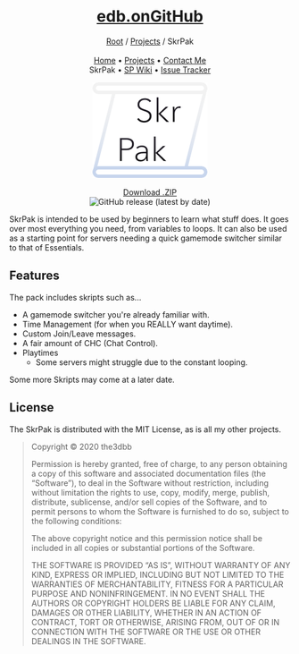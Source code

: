 <h1 align="center"><a href="the3dbb.github.io">edb.onGitHub</a></h1>
<p align="center"><a href="https://the3dbb.github.io">Root</a> / <a href="https://the3dbb.github.io/projects">Projects</a> / SkrPak<br>
  <br><a href="https://the3dbb.github.io">Home</a> • <a href="https://the3dbb.github.io/projects">Projects</a> • <a href="https://the3dbb.github.io/contact">Contact Me</a>
  <br>SkrPak • <a href="https://github.com/the3dbb/SkrPak/wiki">SP Wiki</a> • <a href="https://github.com/the3dbb/SkrPak/issues">Issue Tracker</a>
</p>

<p align="center">
  <img src="skrpak.png" alt="SkrPak logo.">
</p>

<p align="center">
  <a href="https://github.com/the3dbb/SkrPak/releases/download/latest/SkrPak.zip">Download .ZIP</a>
  <br><img alt="GitHub release (latest by date)" src="https://img.shields.io/github/v/release/the3dbb/SkrPak?label=Version&logo=github">
</p>

SkrPak is intended to be used by beginners to learn what stuff does. It goes over most everything you need, from variables to loops. It can also be used as a starting point for servers needing a quick gamemode switcher similar to that of Essentials.

## Features
The pack includes skripts such as...
- A gamemode switcher you're already familiar with.
- Time Management (for when you REALLY want daytime).
- Custom Join/Leave messages.
- A fair amount of CHC (Chat Control).
- Playtimes
  - Some servers might struggle due to the constant looping.

Some more Skripts may come at a later date.

## License
The SkrPak is distributed with the MIT License, as is all my other projects.
> Copyright © 2020 the3dbb
>
> Permission is hereby granted, free of charge, to any person obtaining a copy of this software and associated documentation files (the “Software”), to deal in the Software without restriction, including without limitation the rights to use, copy, modify, merge, publish, distribute, sublicense, and/or sell copies of the Software, and to permit persons to whom the Software is furnished to do so, subject to the following conditions:
>
> The above copyright notice and this permission notice shall be included in all copies or substantial portions of the Software.
>
> THE SOFTWARE IS PROVIDED “AS IS”, WITHOUT WARRANTY OF ANY KIND, EXPRESS OR IMPLIED, INCLUDING BUT NOT LIMITED TO THE WARRANTIES OF MERCHANTABILITY, FITNESS FOR A PARTICULAR PURPOSE AND NONINFRINGEMENT. IN NO EVENT SHALL THE AUTHORS OR COPYRIGHT HOLDERS BE LIABLE FOR ANY CLAIM, DAMAGES OR OTHER LIABILITY, WHETHER IN AN ACTION OF CONTRACT, TORT OR OTHERWISE, ARISING FROM, OUT OF OR IN CONNECTION WITH THE SOFTWARE OR THE USE OR OTHER DEALINGS IN THE SOFTWARE.
